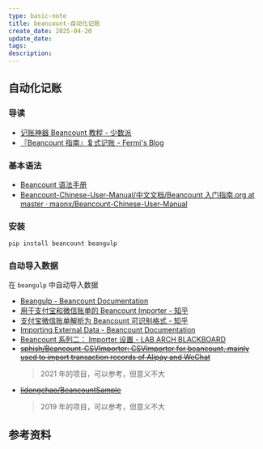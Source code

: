 ```yaml
---
type: basic-note
title: beancount-自动化记账
create_date: 2025-04-20
update_date:
tags:
description:
---
```


## 自动化记账

### 导读

- [记账神器 Beancount 教程 - 少数派](https://sspai.com/post/59777)
- [『Beancount 指南』复式记账 - Fermi's Blog](https://fermi.ink/posts/2023/05/31/01/)

### 基本语法

- [Beancount 语法手册](https://zhuanlan.zhihu.com/p/166191611)
- [Beancount-Chinese-User-Manual/中文文档/Beancount 入门指南.org at master · maonx/Beancount-Chinese-User-Manual](https://github.com/maonx/Beancount-Chinese-User-Manual/blob/master/中文文档/Beancount入门指南.org)

### 安装

```sh
pip install beancount beangulp
```

### 自动导入数据

在 `beangulp` 中自动导入数据

- [Beangulp - Beancount Documentation](https://beancount.github.io/docs/beangulp.html)
- [用于支付宝和微信账单的 Beancount Importer - 知乎](https://zhuanlan.zhihu.com/p/103705480)
- [支付宝微信账单解析为 Beancount 可识别格式 - 知乎](https://zhuanlan.zhihu.com/p/645606240)
- [Importing External Data - Beancount Documentation](https://beancount.github.io/docs/importing_external_data.html#the-importing-process)
- [Beancount 系列二： Importer 设置 - LAB ARCH BLACKBOARD](https://charlesliu7.github.io/blackboard/2019/12/03/beancount-importer/)
- ~~[sphish/Beancount-CSVImporter: CSVImporter for beancount, mainly used to import transaction records of Alipay and WeChat](https://github.com/Sphish/Beancount-CSVImporter)~~
  > 2021 年的项目，可以参考，但意义不大
- ~~[lidongchao/BeancountSample](https://github.com/lidongchao/BeancountSample)~~
  > 2019 年的项目，可以参考，但意义不大

## 参考资料
